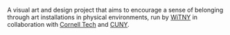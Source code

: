 A visual art and design project that aims to encourage a sense of belonging through art installations in physical environments, run by <a href="https://witny.tech.cornell.edu/" target="_blank"
rel="noopener noreferrer">WiTNY</a> in collaboration with <a href="https://tech.cornell.edu/" target="_blank"
rel="noopener noreferrer">Cornell Tech</a> and <a href="https://www2.cuny.edu/" target="_blank"
rel="noopener noreferrer">CUNY</a>.
